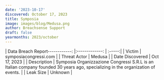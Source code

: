 ```yaml
---
date: '2023-10-17'
discovered: October 17, 2023
title: Symposia
image: images/blog/Medusa.png
author: Breachsense Support
draft: false
yearmonths: 2023/october
---
```


| Data Breach Report------------:     |:-------------:    | :-----:|
| Victim      | symposiacongressi.com      | 
| Threat Actor      | Medusa      | 
| Date Discovered      | Oct 17, 2023      | 
| Description      | Symposia Organizzazione Congressi S.R.L is an Italian company founded 30 years ago, specializing in the organization of events.      | 
| Leak Size      | Unknown      | 


